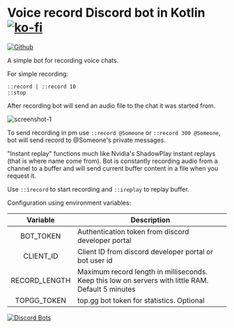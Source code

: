 # Voice record Discord bot in Kotlin [![ko-fi](https://www.ko-fi.com/img/githubbutton_sm.svg)](https://ko-fi.com/Y8Y61K34E)

[![Github](https://github.com/markusgod/Simple-Discord-bot/workflows/masterci/badge.svg)](https://github.com/markusgod/Simple-Discord-bot)

A simple bot for recording voice chats.

For simple recording:
```
::record | ::record 10
::stop
```
After recording bot will send an audio file to the chat it was started from.

![screenshot-1](https://i.imgur.com/GiSbNbu.png)

To send recording in pm use
`::record @Someone` or `::record 300 @Someone`, bot will send record to @Someone's private messages.

"Instant replay" functions much like Nvidia's ShadowPlay instant replays (that is where name come from). Bot is constantly recording audio from a channel to a buffer and will send current buffer content in a file when you request it.

Use `::irecord` to start recording and `::ireplay` to replay buffer.

Configuration using environment variables:

|Variable|Description|
|:---:|---|
|BOT_TOKEN|Authentication token from discord developer portal|
|CLIENT_ID|Client ID from discord developer portal or bot user id|
|RECORD_LENGTH|Maximum record length in milliseconds. Keep this low on servers with little RAM. Default 5 minutes|
|TOPGG_TOKEN|top.gg bot token for statistics. Optional|

[![Discord Bots](https://top.gg/api/widget/685883762642387005.svg)](https://top.gg/bot/685883762642387005)